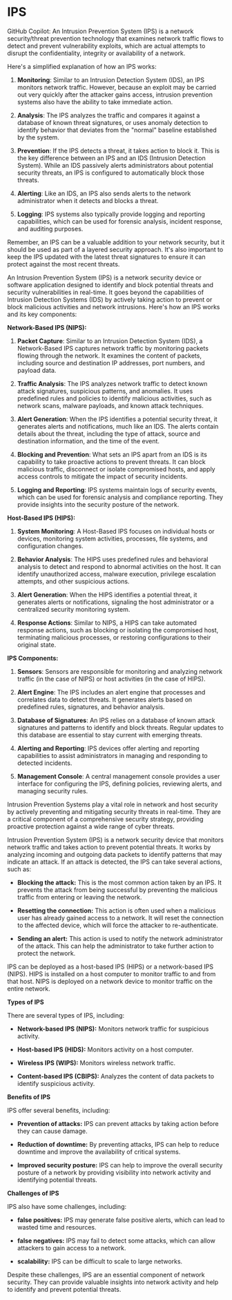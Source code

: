 # IPS

GitHub Copilot: An Intrusion Prevention System (IPS) is a network security/threat prevention technology that examines network traffic flows to detect and prevent vulnerability exploits, which are actual attempts to disrupt the confidentiality, integrity or availability of a network.

Here's a simplified explanation of how an IPS works:

1. **Monitoring**: Similar to an Intrusion Detection System (IDS), an IPS monitors network traffic. However, because an exploit may be carried out very quickly after the attacker gains access, intrusion prevention systems also have the ability to take immediate action.

2. **Analysis**: The IPS analyzes the traffic and compares it against a database of known threat signatures, or uses anomaly detection to identify behavior that deviates from the "normal" baseline established by the system.

3. **Prevention**: If the IPS detects a threat, it takes action to block it. This is the key difference between an IPS and an IDS (Intrusion Detection System). While an IDS passively alerts administrators about potential security threats, an IPS is configured to automatically block those threats.

4. **Alerting**: Like an IDS, an IPS also sends alerts to the network administrator when it detects and blocks a threat.

5. **Logging**: IPS systems also typically provide logging and reporting capabilities, which can be used for forensic analysis, incident response, and auditing purposes.

Remember, an IPS can be a valuable addition to your network security, but it should be used as part of a layered security approach. It's also important to keep the IPS updated with the latest threat signatures to ensure it can protect against the most recent threats.

An Intrusion Prevention System (IPS) is a network security device or software application designed to identify and block potential threats and security vulnerabilities in real-time. It goes beyond the capabilities of Intrusion Detection Systems (IDS) by actively taking action to prevent or block malicious activities and network intrusions. Here's how an IPS works and its key components:

**Network-Based IPS (NIPS):**

1. **Packet Capture**: Similar to an Intrusion Detection System (IDS), a Network-Based IPS captures network traffic by monitoring packets flowing through the network. It examines the content of packets, including source and destination IP addresses, port numbers, and payload data.

2. **Traffic Analysis**: The IPS analyzes network traffic to detect known attack signatures, suspicious patterns, and anomalies. It uses predefined rules and policies to identify malicious activities, such as network scans, malware payloads, and known attack techniques.

3. **Alert Generation**: When the IPS identifies a potential security threat, it generates alerts and notifications, much like an IDS. The alerts contain details about the threat, including the type of attack, source and destination information, and the time of the event.

4. **Blocking and Prevention**: What sets an IPS apart from an IDS is its capability to take proactive actions to prevent threats. It can block malicious traffic, disconnect or isolate compromised hosts, and apply access controls to mitigate the impact of security incidents.

5. **Logging and Reporting**: IPS systems maintain logs of security events, which can be used for forensic analysis and compliance reporting. They provide insights into the security posture of the network.

**Host-Based IPS (HIPS):**

1. **System Monitoring**: A Host-Based IPS focuses on individual hosts or devices, monitoring system activities, processes, file systems, and configuration changes.

2. **Behavior Analysis**: The HIPS uses predefined rules and behavioral analysis to detect and respond to abnormal activities on the host. It can identify unauthorized access, malware execution, privilege escalation attempts, and other suspicious actions.

3. **Alert Generation**: When the HIPS identifies a potential threat, it generates alerts or notifications, signaling the host administrator or a centralized security monitoring system.

4. **Response Actions**: Similar to NIPS, a HIPS can take automated response actions, such as blocking or isolating the compromised host, terminating malicious processes, or restoring configurations to their original state.

**IPS Components:**

1. **Sensors**: Sensors are responsible for monitoring and analyzing network traffic (in the case of NIPS) or host activities (in the case of HIPS).

2. **Alert Engine**: The IPS includes an alert engine that processes and correlates data to detect threats. It generates alerts based on predefined rules, signatures, and behavior analysis.

3. **Database of Signatures**: An IPS relies on a database of known attack signatures and patterns to identify and block threats. Regular updates to this database are essential to stay current with emerging threats.

4. **Alerting and Reporting**: IPS devices offer alerting and reporting capabilities to assist administrators in managing and responding to detected incidents.

5. **Management Console**: A central management console provides a user interface for configuring the IPS, defining policies, reviewing alerts, and managing security rules.

Intrusion Prevention Systems play a vital role in network and host security by actively preventing and mitigating security threats in real-time. They are a critical component of a comprehensive security strategy, providing proactive protection against a wide range of cyber threats.

Intrusion Prevention System (IPS) is a network security device that monitors network traffic and takes action to prevent potential threats. It works by analyzing incoming and outgoing data packets to identify patterns that may indicate an attack. If an attack is detected, the IPS can take several actions, such as:

* **Blocking the attack:** This is the most common action taken by an IPS. It prevents the attack from being successful by preventing the malicious traffic from entering or leaving the network.

* **Resetting the connection:** This action is often used when a malicious user has already gained access to a network. It will reset the connection to the affected device, which will force the attacker to re-authenticate.

* **Sending an alert:** This action is used to notify the network administrator of the attack. This can help the administrator to take further action to protect the network.

IPS can be deployed as a host-based IPS (HIPS) or a network-based IPS (NIPS). HIPS is installed on a host computer to monitor traffic to and from that host. NIPS is deployed on a network device to monitor traffic on the entire network.

**Types of IPS**

There are several types of IPS, including:

* **Network-based IPS (NIPS):** Monitors network traffic for suspicious activity.

* **Host-based IPS (HIDS):** Monitors activity on a host computer.

* **Wireless IPS (WIPS):** Monitors wireless network traffic.

* **Content-based IPS (CBIPS):** Analyzes the content of data packets to identify suspicious activity.

**Benefits of IPS**

IPS offer several benefits, including:

* **Prevention of attacks:** IPS can prevent attacks by taking action before they can cause damage.

* **Reduction of downtime:** By preventing attacks, IPS can help to reduce downtime and improve the availability of critical systems.

* **Improved security posture:** IPS can help to improve the overall security posture of a network by providing visibility into network activity and identifying potential threats.

**Challenges of IPS**

IPS also have some challenges, including:

* **false positives:** IPS may generate false positive alerts, which can lead to wasted time and resources.

* **false negatives:** IPS may fail to detect some attacks, which can allow attackers to gain access to a network.

* **scalability:** IPS can be difficult to scale to large networks.

Despite these challenges, IPS are an essential component of network security. They can provide valuable insights into network activity and help to identify and prevent potential threats.